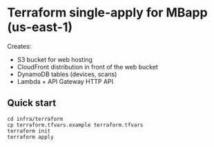 # Terraform single-apply for MBapp (us-east-1)

Creates:
- S3 bucket for web hosting
- CloudFront distribution in front of the web bucket
- DynamoDB tables (devices, scans)
- Lambda + API Gateway HTTP API

## Quick start
```
cd infra/terraform
cp terraform.tfvars.example terraform.tfvars
terraform init
terraform apply
```
